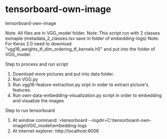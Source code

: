 # tensorboard-own-image
tensorboard-own-image

Note: All files are in VGG_model folder.
Note: This script run with 2 classes exmaple (metadata_2_classes.tsv save in folder of embedding-logs)
Note: For Keras 2.0 need to download "vgg16_weights_tf_dim_ordering_tf_kernels.h5" and put into the folder of VGG_model.

Step to process and run script
1. Download more pictures and put into data folder.
2. Run VGG.py
3. Run vgg16-feature-extraction.py sript in order to extract picture's features. 
4. Run own-data-embedding-visualization.py script in order to embedding and visualize the images

Step to run tensorboard
1. At window command: >tensorboard --logdir=C:\tensorboard-own-image\VGG_model\embedding-logs
2. At internet explorer: http://localhost:6006

